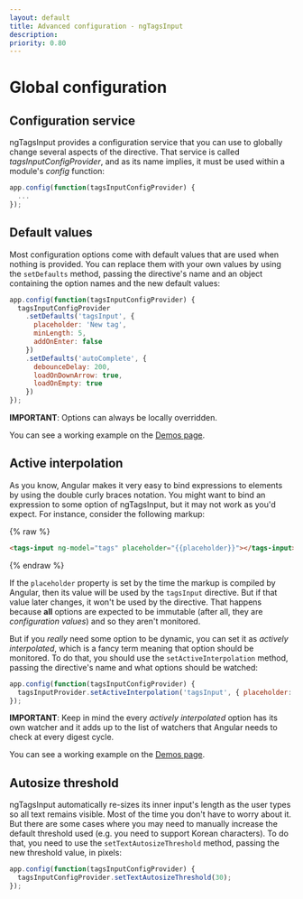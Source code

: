 ```yaml
---
layout: default
title: Advanced configuration - ngTagsInput
description:
priority: 0.80
---
```

# Global configuration

## Configuration service

ngTagsInput provides a configuration service that you can use to globally change several aspects of the directive. That
service is called *tagsInputConfigProvider*, and as its name implies, it must be used within a module's *config* function:

```javascript
app.config(function(tagsInputConfigProvider) {
  ...
});
```

## Default values

Most configuration options come with default values that are used when nothing is provided. You can replace them with
your own values by using the `setDefaults` method, passing the directive's name and an object containing the option names and the
new default values:

```javascript
app.config(function(tagsInputConfigProvider) {
  tagsInputConfigProvider
    .setDefaults('tagsInput', {
      placeholder: 'New tag',
      minLength: 5,
      addOnEnter: false
    })
    .setDefaults('autoComplete', {
      debounceDelay: 200,
      loadOnDownArrow: true,
      loadOnEmpty: true
    })
});
```

**IMPORTANT**: Options can always be locally overridden.

You can see a working example on the [Demos page](/demos).

## Active interpolation

As you know, Angular makes it very easy to bind expressions to elements by using the double curly braces notation. You might
want to bind an expression to some option of ngTagsInput, but it may not work as you'd expect. For instance, consider the
following markup:

{% raw %}
<div ng-non-bindable>

```html
<tags-input ng-model="tags" placeholder="{{placeholder}}"></tags-input>
```

<div>
{% endraw %}

If the `placeholder` property is set by the time the markup is compiled by Angular, then its value will be used by the
`tagsInput` directive. But if that value later changes, it won't be used by the directive. That happens because **all**
options are expected to be immutable (after all, they are *configuration values*) and so they aren't monitored.

But if you *really* need some option to be dynamic, you can set it as *actively interpolated*, which is a fancy term
meaning that option should be monitored. To do that, you should use the `setActiveInterpolation` method, passing the
directive's name and what options should be watched:

```javascript
app.config(function(tagsInputConfigProvider) {
  tagsInputProvider.setActiveInterpolation('tagsInput', { placeholder: true });
});
```

**IMPORTANT**: Keep in mind the every *actively interpolated* option has its own watcher and it adds up to the list of watchers that
Angular needs to check at every digest cycle.

You can see a working example on the [Demos page](/demos).

## Autosize threshold

ngTagsInput automatically re-sizes its inner input's length as the user types so all text remains visible. Most of the
time you don't have to worry about it. But there are some cases where you may need to manually increase the default
threshold used (e.g. you need to support Korean characters). To do that, you need to use the `setTextAutosizeThreshold`
method, passing the new threshold value, in pixels:

```javascript
app.config(function(tagsInputConfigProvider) {
  tagsInputConfigProvider.setTextAutosizeThreshold(30);
});
```